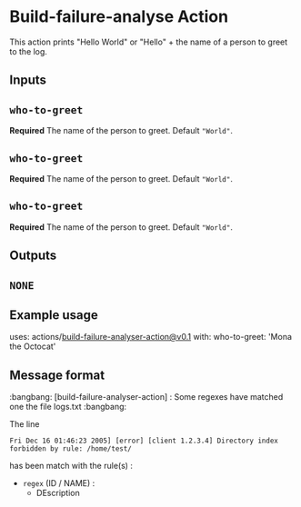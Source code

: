 # Build-failure-analyse Action

This action prints "Hello World" or "Hello" + the name of a person to greet to the log.

## Inputs

## `who-to-greet`

**Required** The name of the person to greet. Default `"World"`.

## `who-to-greet`

**Required** The name of the person to greet. Default `"World"`.

## `who-to-greet`

**Required** The name of the person to greet. Default `"World"`.



## Outputs

## `NONE`

## Example usage

uses: actions/build-failure-analyser-action@v0.1
with:
  who-to-greet: 'Mona the Octocat'


## Message format

<!-- id_build_failure_analyser_action_3 -->:bangbang: [build-failure-analyser-action] : Some regexes have matched one the file logs.txt :bangbang: 
The line 
```
Fri Dec 16 01:46:23 2005] [error] [client 1.2.3.4] Directory index forbidden by rule: /home/test/
```
has been match with the rule(s) : 
- `regex` (ID / NAME) : 
  - DEscription
  

